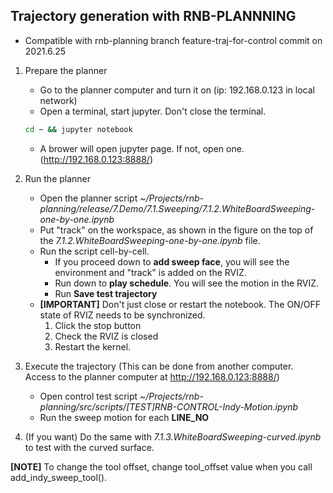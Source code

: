 ## Trajectory generation with RNB-PLANNNING
* Compatible with rnb-planning branch feature-traj-for-control commit on 2021.6.25

1. Prepare the planner
    * Go to the planner computer and turn it on (ip: 192.168.0.123 in local network)
    * Open a terminal, start jupyter. Don't close the terminal.
    ```bash
    cd ~ && jupyter notebook
    ```
    * A brower will open jupyter page. If not, open one. (http://192.168.0.123:8888/)

2. Run the planner
    * Open the planner script *~/Projects/rnb-planning/release/7.Demo/7.1.Sweeping/7.1.2.WhiteBoardSweeping-one-by-one.ipynb*
    * Put "track" on the workspace, as shown in the figure on the top of the *7.1.2.WhiteBoardSweeping-one-by-one.ipynb* file.
    * Run the script cell-by-cell.
        * If you proceed down to **add sweep face**, you will see the environment and "track" is added on the RVIZ.
        * Run down to **play schedule**. You will see the motion in the RVIZ.
        * Run **Save test trajectory**
    * **[IMPORTANT]** Don't just close or restart the notebook. The ON/OFF state of RVIZ needs to be synchronized.
        1. Click the stop button
        2. Check the RVIZ is closed
        3. Restart the kernel.
        
3. Execute the trajectory (This can be done from another computer. Access to the planner computer at http://192.168.0.123:8888/)
    * Open control test script *~/Projects/rnb-planning/src/scripts/[TEST]RNB-CONTROL-Indy-Motion.ipynb*
    * Run the sweep motion for each **LINE_NO**

4. (If you want) Do the same with *7.1.3.WhiteBoardSweeping-curved.ipynb* to test with the curved surface.

**[NOTE]** To change the tool offset, change tool_offset value when you call add_indy_sweep_tool().  

